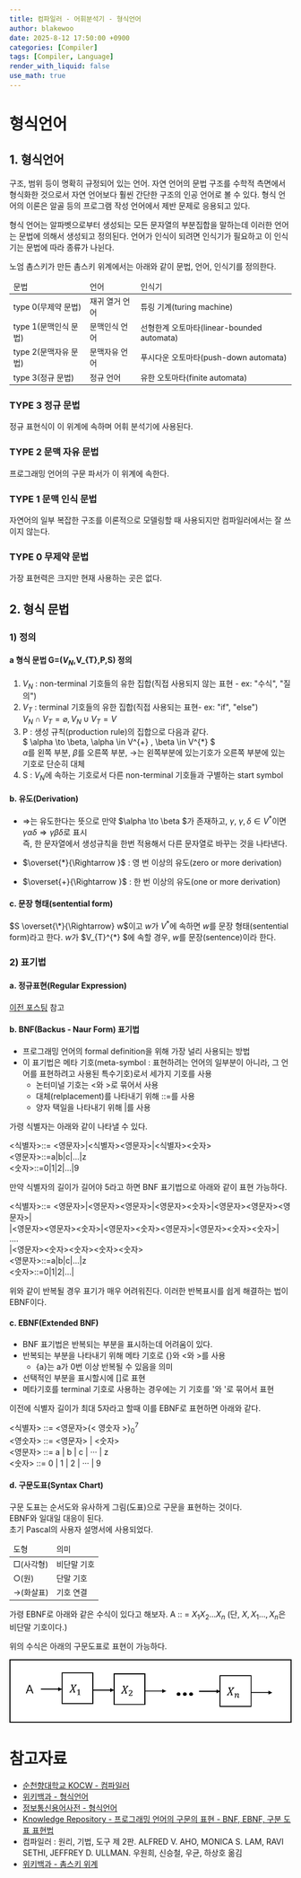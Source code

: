 ```yaml
---
title: 컴파일러 - 어휘분석기 - 형식언어
author: blakewoo
date: 2025-8-12 17:50:00 +0900
categories: [Compiler]
tags: [Compiler, Language] 
render_with_liquid: false
use_math: true
---
```


# 형식언어
## 1. 형식언어
구조, 범위 등이 명확히 규정되어 있는 언어. 자연 언어의 문법 구조를 수학적 측면에서 형식화한 것으로서 자연 언어보다 훨씬 간단한 구조의 인공 언어로 볼 수 있다.
형식 언어의 이론은 알골 등의 프로그램 작성 언어에서 제반 문제로 응용되고 있다.

형식 언어는 알파벳으로부터 생성되는 모든 문자열의 부분집합을 말하는데 이러한 언어는 문법에 의해서 생성되고 정의된다.
언어가 인식이 되려면 인식기가 필요하고 이 인식기는 문법에 따라 종류가 나뉜다.

노엄 촘스키가 만든 촘스키 위계에서는 아래와 같이 문법, 언어, 인식기를 정의한다.

<table>
<thead>
<tr>
<td>문법</td><td>언어</td><td>인식기</td>
</tr>
</thead>
<tbody>
<tr>
<td>type 0(무제약 문법)</td><td>재귀 열거 언어</td><td>튜링 기계(turing machine)</td>
</tr>
<tr>
<td>type 1(문맥인식 문법)</td><td>문맥인식 언어</td><td>선형한계 오토마타(linear-bounded automata)</td>
</tr>
<tr>
<td>type 2(문맥자유 문법)</td><td>문맥자유 언어</td><td>푸시다운 오토마타(push-down automata)</td>
</tr>
<tr>
<td>type 3(정규 문법)</td><td>정규 언어</td><td>유한 오토마타(finite automata)</td>
</tr>
</tbody>
</table>

### TYPE 3 정규 문법
정규 표현식이 이 위계에 속하며 어휘 분석기에 사용된다.

### TYPE 2 문맥 자유 문법
프로그래밍 언어의 구문 파서가 이 위계에 속한다.

### TYPE 1 문맥 인식 문법
자연어의 일부 복잡한 구조를 이론적으로 모델링할 때 사용되지만 컴파일러에서는 잘 쓰이지 않는다.

### TYPE 0 무제약 문법
가장 표현력은 크지만 현재 사용하는 곳은 없다.

## 2. 형식 문법

### 1) 정의
#### a 형식 문법 G=($V_{N}$,V_{T},P,S) 정의

1. $V_{N}$ : non-terminal 기호들의 유한 집합(직접 사용되지 않는 표현 - ex: "수식", "질의")
2. $V_{T}$ : terminal 기호들의 유한 집합(직접 사용되는 표현- ex: "if", "else")   
   $V_{N} \cap V_{T} = \varnothing, V_{N} \cup V_{T} = V$
3. P : 생성 규칙(production rule)의 집합으로 다음과 같다.    
   $ \alpha \to \beta, \alpha \in V^{\+} , \beta \in V^{\*} $      
   $\alpha$를 왼쪽 부분, $\beta$를 오른쪽 부분, $\to$는 왼쪽부분에 있는기호가 오른쪽 부분에 있는 기호로 단순히 대체
4. S : $V_{N}$에 속하는 기호로서 다른 non-terminal 기호들과 구별하는 start symbol   

#### b. 유도(Derivation)
- $\Rightarrow$는 유도한다는 뜻으로 만약 $\alpha \to \beta $가 존재하고, $\gamma$, $\gamma , \delta \in V^{*}$이면
  $\gamma \alpha \delta \Rightarrow \gamma \beta \delta$로 표시    
  즉, 한 문자열에서 생성규칙을 한번 적용해서 다른 문자열로 바꾸는 것을 나타낸다.

- $\overset{*}{\Rightarrow }$ : 영 번 이상의 유도(zero or more derivation)
- $\overset{+}{\Rightarrow }$ : 한 번 이상의 유도(one or more derivation)

#### c. 문장 형태(sentential form)
$S \overset{\*}{\Rightarrow} w$이고 $w$가 $V^{*}$에 속하면 $w$를 문장 형태(sentential form)라고 한다.
$w$가 $V_{T}^{\*} $에 속할 경우, $w$를 문장(sentence)이라 한다.


### 2) 표기법
#### a. 정규표현(Regular Expression)
[이전 포스팅](https://blakewoo.github.io/posts/%EC%BB%B4%ED%8C%8C%EC%9D%BC%EB%9F%AC-%EC%A0%95%EA%B7%9C%ED%91%9C%ED%98%84%EC%8B%9D/) 참고

#### b. BNF(Backus - Naur Form) 표기법
- 프로그래밍 언어의 formal definition을 위해 가장 널리 사용되는 방법
- 이 표기법은 메타 기호(meta-symbol : 표현하려는 언어의 일부분이 아니라, 그 언어를 표현하려고 사용된 특수기호)로서
세가지 기호를 사용
  - 논터미널 기호는 <와 >로 묶어서 사용
  - 대체(relplacement)를 나타내기 위해 ::=를 사용
  - 양자 택일을 나타내기 위해 \|를 사용

가령 식별자는 아래와 같이 나타낼 수 있다.

<식별자>::= <영문자>|<식별자><영문자>|<식별자><숫자>   
<영문자>::=a|b|c|...|z   
<숫자>::=0|1|2|...|9   


만약 식별자의 길이가 길어야 5라고 하면 BNF 표기법으로 아래와 같이 표현 가능하다.

<식별자>::= <영문자>|<영문자><영문자>|<영문자><숫자>|<영문자><영문자><영문자>|   
           |<영문자><영문자><숫자>|<영문자><숫자><영문자>|<영문자><숫자><숫자>|   
           ....   
           |<영문자><숫자><숫자><숫자><숫자>   
<영문자>::=a|b|c|...|z   
<숫자>::=0|1|2|...|

위와 같이 반복될 경우 표기가 매우 어려워진다. 이러한 반복표시를 쉽게 해결하는 법이
EBNF이다.

#### c. EBNF(Extended BNF)
- BNF 표기법은 반복되는 부분을 표시하는데 어려움이 있다.
- 반복되는 부분을 나타내기 위해 메타 기호로 {}와 <와 >를 사용
  - {a}는 a가 0번 이상 반복될 수 있음을 의미   
- 선택적인 부분을 표시할시에 []로 표현
- 메타기호를 terminal 기호로 사용하는 경우에는 기 기호를 '와 '로 묶어서 표현

이전에 식별자 길이가 최대 5자라고 할때 이를 EBNF로 표현하면 아래와 같다.   

<식별자> ::= <영문자>{< 영숫자 >}$^{7}_{0}$   
<영숫자> ::= <영문자> | <숫자>   
<영문자> ::= a | b | c | ··· | z   
<숫자> ::= 0 | 1 | 2 | ··· | 9   

#### d. 구문도표(Syntax Chart)
구문 도표는 순서도와 유사하게 그림(도표)으로 구문을 표현하는 것이다.    
EBNF와 일대일 대응이 된다.   
초기 Pascal의 사용자 설명서에 사용되었다.

<table>
<thead>
<tr>
<td>도형</td><td>의미</td>
</tr>
</thead>
<tbody>
<tr>
<td>□(사각형)</td><td>비단말 기호</td>
</tr>
<tr>
<td>○(원)</td><td>단말 기호</td>
</tr>
<tr>
<td>→(화살표)</td><td>기호 연결</td>
</tr>
</tbody>
</table>

가령 EBNF로 아래와 같은 수식이 있다고 해보자.
A :: = $X_{1}X_{2}...X_{n}$
(단, $X,X_{1}...,X_{n}$은 비단말 기호이다.)

위의 수식은 아래의 구문도표로 표현이 가능하다.

![img.png](/assets/blog/cs/compiler/syntax_chart/img.png)


# 참고자료
- [순천향대학교 KOCW - 컴파일러](http://www.kocw.net/home/cview.do?cid=483c036ed189cda6&ar=link_openapi)
- [위키백과 - 형식언어](https://ko.wikipedia.org/wiki/%ED%98%95%EC%8B%9D_%EC%96%B8%EC%96%B4)
- [정보통신용어사전 - 형식언어](https://terms.tta.or.kr/dictionary/dictionaryView.do?subject=%ED%98%95%EC%8B%9D+%EC%96%B8%EC%96%B4)
- [Knowledge Repository - 프로그래밍 언어의 구문의 표현 - BNF, EBNF, 구분 도표 표현법](https://atoz-develop.tistory.com/entry/%EA%B5%AC%EB%AC%B8%EB%A1%A0-BNF-EBNF-%EA%B5%AC%EB%AC%B8%EB%8F%84%ED%91%9C-%ED%91%9C%ED%98%84%EB%B2%95)
- 컴파일러 : 원리, 기법, 도구 제 2판. ALFRED V. AHO, MONICA S. LAM, RAVI SETHI, JEFFREY D. ULLMAN. 우원희, 신승철, 우균, 하상호 옮김
- [위키백과 - 촘스키 위계](https://ko.wikipedia.org/wiki/%EC%B4%98%EC%8A%A4%ED%82%A4_%EC%9C%84%EA%B3%84)
